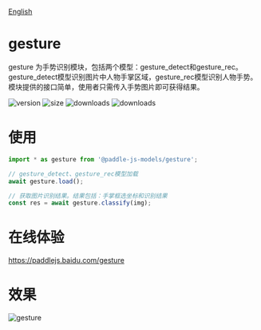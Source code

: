 [English](./README.md)

# gesture

gesture 为手势识别模块，包括两个模型：gesture_detect和gesture_rec。gesture_detect模型识别图片中人物手掌区域，gesture_rec模型识别人物手势。模块提供的接口简单，使用者只需传入手势图片即可获得结果。

<img src="https://img.shields.io/npm/v/@paddle-js-models/gesture?color=success" alt="version"> <img src="https://img.shields.io/bundlephobia/min/@paddle-js-models/gesture" alt="size"> <img src="https://img.shields.io/npm/dm/@paddle-js-models/gesture?color=orange" alt="downloads"> <img src="https://img.shields.io/npm/dt/@paddle-js-models/gesture" alt="downloads">

# 使用

```js
import * as gesture from '@paddle-js-models/gesture';

// gesture_detect、gesture_rec模型加载
await gesture.load();

// 获取图片识别结果。结果包括：手掌框选坐标和识别结果
const res = await gesture.classify(img);

```

# 在线体验

https://paddlejs.baidu.com/gesture

# 效果
<img alt="gesture" src="https://user-images.githubusercontent.com/43414102/156379706-065a4f57-cc75-4457-857a-18619589492f.gif">

